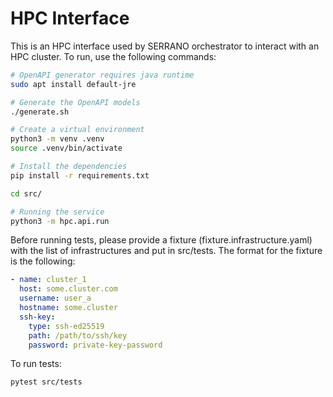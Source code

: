 # HPC Interface

This is an HPC interface used by SERRANO orchestrator to interact with an HPC cluster. To run, use the following commands:

```bash
# OpenAPI generator requires java runtime
sudo apt install default-jre

# Generate the OpenAPI models 
./generate.sh

# Create a virtual environment 
python3 -m venv .venv
source .venv/bin/activate

# Install the dependencies
pip install -r requirements.txt

cd src/

# Running the service
python3 -m hpc.api.run
```

Before running tests, please provide a fixture (fixture.infrastructure.yaml) with the list of infrastructures and put in src/tests. The format for the fixture is the following:
```yaml
- name: cluster_1
  host: some.cluster.com
  username: user_a
  hostname: some.cluster
  ssh-key:
    type: ssh-ed25519
    path: /path/to/ssh/key
    password: private-key-password
```

To run tests:

```bash
pytest src/tests
```